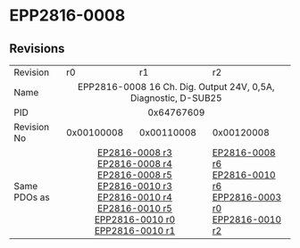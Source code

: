 # EPP2816-0008

## Revisions
<table>
<tr>
<td>Revision</td>
<td>r0</td>
<td>r1</td>
<td>r2</td>
</tr>
<tr>
<td>Name</td>
<td colspan=3 align="center">EPP2816-0008 16 Ch. Dig. Output 24V, 0,5A, Diagnostic, D-SUB25</td>
</tr>
<tr>
<td>PID</td>
<td colspan=3 align="center">0x64767609</td>
</tr>
<tr>
<td>Revision No</td>
<td>0x00100008</td>
<td>0x00110008</td>
<td>0x00120008</td>
</tr>
<tr>
<td>Same PDOs as</td>
<td colspan=2 align="center"><a href="EP2816-0008.md">EP2816-0008 r3</a><br/><a href="EP2816-0008.md">EP2816-0008 r4</a><br/><a href="EP2816-0008.md">EP2816-0008 r5</a><br/><a href="EP2816-0010.md">EP2816-0010 r3</a><br/><a href="EP2816-0010.md">EP2816-0010 r4</a><br/><a href="EP2816-0010.md">EP2816-0010 r5</a><br/><a href="EPP2816-0010.md">EPP2816-0010 r0</a><br/><a href="EPP2816-0010.md">EPP2816-0010 r1</a></td>
<td><a href="EP2816-0008.md">EP2816-0008 r6</a><br/><a href="EP2816-0010.md">EP2816-0010 r6</a><br/><a href="EPP2816-0003.md">EPP2816-0003 r0</a><br/><a href="EPP2816-0010.md">EPP2816-0010 r2</a></td>
</tr>
</table>
